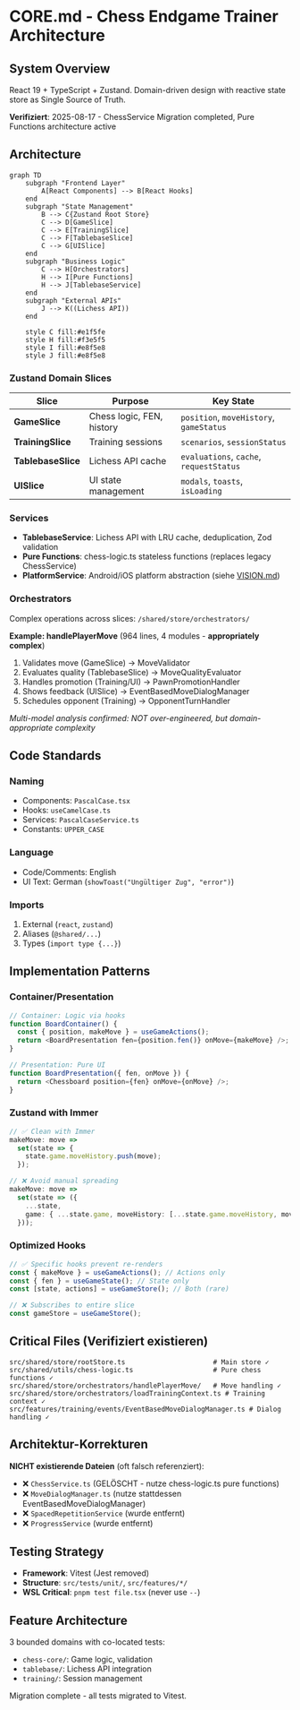 # CORE.md - Chess Endgame Trainer Architecture

## System Overview

React 19 + TypeScript + Zustand. Domain-driven design with reactive state store as Single Source of Truth.

**Verifiziert**: 2025-08-17 - ChessService Migration completed, Pure Functions architecture active

## Architecture

```mermaid
graph TD
    subgraph "Frontend Layer"
        A[React Components] --> B[React Hooks]
    end
    subgraph "State Management"
        B --> C{Zustand Root Store}
        C --> D[GameSlice]
        C --> E[TrainingSlice]
        C --> F[TablebaseSlice]
        C --> G[UISlice]
    end
    subgraph "Business Logic"
        C --> H[Orchestrators]
        H --> I[Pure Functions]
        H --> J[TablebaseService]
    end
    subgraph "External APIs"
        J --> K((Lichess API))
    end

    style C fill:#e1f5fe
    style H fill:#f3e5f5
    style I fill:#e8f5e8
    style J fill:#e8f5e8
```

### Zustand Domain Slices

| Slice              | Purpose                   | Key State                               |
| ------------------ | ------------------------- | --------------------------------------- |
| **GameSlice**      | Chess logic, FEN, history | `position`, `moveHistory`, `gameStatus` |
| **TrainingSlice**  | Training sessions         | `scenarios`, `sessionStatus`            |
| **TablebaseSlice** | Lichess API cache         | `evaluations`, `cache`, `requestStatus` |
| **UISlice**        | UI state management       | `modals`, `toasts`, `isLoading`         |

### Services

- **TablebaseService**: Lichess API with LRU cache, deduplication, Zod validation
- **Pure Functions**: chess-logic.ts stateless functions (replaces legacy ChessService)
- **PlatformService**: Android/iOS platform abstraction (siehe [VISION.md](./VISION.md))

### Orchestrators

Complex operations across slices: `/shared/store/orchestrators/`

**Example: handlePlayerMove** (964 lines, 4 modules - **appropriately complex**)

1. Validates move (GameSlice) → MoveValidator
2. Evaluates quality (TablebaseSlice) → MoveQualityEvaluator
3. Handles promotion (Training/UI) → PawnPromotionHandler
4. Shows feedback (UISlice) → EventBasedMoveDialogManager
5. Schedules opponent (Training) → OpponentTurnHandler

_Multi-model analysis confirmed: NOT over-engineered, but domain-appropriate complexity_

## Code Standards

### Naming

- Components: `PascalCase.tsx`
- Hooks: `useCamelCase.ts`
- Services: `PascalCaseService.ts`
- Constants: `UPPER_CASE`

### Language

- Code/Comments: English
- UI Text: German (`showToast("Ungültiger Zug", "error")`)

### Imports

1. External (`react`, `zustand`)
2. Aliases (`@shared/...`)
3. Types (`import type {...}`)

## Implementation Patterns

### Container/Presentation

```typescript
// Container: Logic via hooks
function BoardContainer() {
  const { position, makeMove } = useGameActions();
  return <BoardPresentation fen={position.fen()} onMove={makeMove} />;
}

// Presentation: Pure UI
function BoardPresentation({ fen, onMove }) {
  return <Chessboard position={fen} onMove={onMove} />;
}
```

### Zustand with Immer

```typescript
// ✅ Clean with Immer
makeMove: move =>
  set(state => {
    state.game.moveHistory.push(move);
  });

// ❌ Avoid manual spreading
makeMove: move =>
  set(state => ({
    ...state,
    game: { ...state.game, moveHistory: [...state.game.moveHistory, move] },
  }));
```

### Optimized Hooks

```typescript
// ✅ Specific hooks prevent re-renders
const { makeMove } = useGameActions(); // Actions only
const { fen } = useGameState(); // State only
const [state, actions] = useGameStore(); // Both (rare)

// ❌ Subscribes to entire slice
const gameStore = useGameStore();
```

## Critical Files (Verifiziert existieren)

```
src/shared/store/rootStore.ts                      # Main store ✓
src/shared/utils/chess-logic.ts                    # Pure chess functions ✓
src/shared/store/orchestrators/handlePlayerMove/   # Move handling ✓
src/shared/store/orchestrators/loadTrainingContext.ts # Training context ✓
src/features/training/events/EventBasedMoveDialogManager.ts # Dialog handling ✓
```

## Architektur-Korrekturen

**NICHT existierende Dateien** (oft falsch referenziert):

- ❌ `ChessService.ts` (GELÖSCHT - nutze chess-logic.ts pure functions)
- ❌ `MoveDialogManager.ts` (nutze stattdessen EventBasedMoveDialogManager)
- ❌ `SpacedRepetitionService` (wurde entfernt)
- ❌ `ProgressService` (wurde entfernt)

## Testing Strategy

- **Framework**: Vitest (Jest removed)
- **Structure**: `src/tests/unit/`, `src/features/*/`
- **WSL Critical**: `pnpm test file.tsx` (never use `--`)

## Feature Architecture

3 bounded domains with co-located tests:

- `chess-core/`: Game logic, validation
- `tablebase/`: Lichess API integration
- `training/`: Session management

Migration complete - all tests migrated to Vitest.
